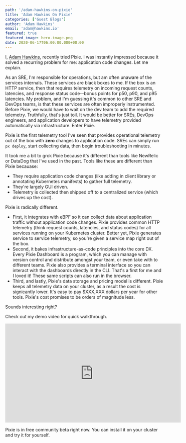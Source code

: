 ```yaml
---
path: '/adam-hawkins-on-pixie'
title: 'Adam Hawkins On Pixie'
categories: ['Guest Blogs']
author: 'Adam Hawkins'
email: 'adam@hawkins.io'
featured: true
featured_image: hero-image.png
date: 2020-06-17T06:00:00.000+00:00
---
```


I, [Adam Hawkins](https://hawkins.io), recently tried Pixie. I was
instantly impressed because it solved a recurring problem for me:
application code changes. Let me explain.

As an SRE, I'm responsible for operations, but am often unaware of the
services internals. These services
are black boxes to me. If the box is an HTTP service, then that
requires telemetry on incoming request counts, latencies, and
response status code--bonus points for p50, p90, and p95 latencies. My
problem, and I'm guessing it's common to other SRE and DevOps teams,
is that these services are often improperly instrumented. Before
Pixie, we would have to wait on the dev team to add the required
telemetry. Truthfully, that's just toil. It would be better for
SREs, DevOps engineers, and application developers to have
telemetry provided automatically via infrastructure. Enter Pixie.

Pixie is the first telemetry tool I've seen that provides
operational telemetry out of the box with **zero** changes to
application code. SREs can simply run `px deploy`, start collecting
data, then begin troubleshooting in minutes.

It took me a bit to grok Pixie because it's different than
tools like NewRelic or DataDog that I've used in the past. Tools like
these are different than Pixie becauase:

* They require application code changes (like adding in
  client library or annotating Kubernetes manifests) to gather full
  telemetry.
* They're largely GUI driven.
* Telemetry is collected then shipped off to a centralized service
  (which drives up the cost).

Pixie is radically different. 

* First, it integrates with eBPF so it can
collect data about application traffic without application code
changes.  Pixie provides common HTTP telemetry (think request counts,
latencies, and status codes) for all services running on your
Kubernetes cluster.  Better yet, Pixie generates service to service
telemetry, so you're given a service map right out of the box. 
* Second, it bakes infrastructure-as-code principles into the core DX. Every
Pixie Dashboard is a program, which you can manage with version
control and distribute amongst your team, or even take with to
different teams. Pixie also provides a terminal interface so you can
interact with the dashboards directly in the CLI. That's a first for
me and I loved it! These same scripts can also run in the browser.
* Third, and lastly, Pixie's data storage and pricing model is
different. Pixie keeps all telemetry data on your cluster, as a result
the cost is signicantly lower. It's easy to pay $XXX,XXX dollars per
year for other tools. Pixie's cost promises to be orders of
magnitude less.

Sounds interesting right? 

Check out my demo video for quick
walkthrough.

<iframe width="560" height="315" src="https://www.youtube.com/embed/_MlD-hVjVok" frameborder="0" allow="accelerometer; autoplay; encrypted-media; gyroscope; picture-in-picture" allowfullscreen></iframe>

Pixie is in free community beta right now. You can install it on your
cluster and try it for yourself.
